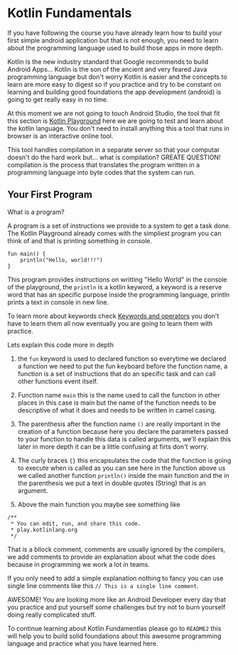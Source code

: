 # Kotlin Fundamentals

If you have following the course you have already learn how to build your first simple android application but that is not enough,
you need to learn about the programming language used to build those apps in more depth.

Kotlin is the new industry standard that Google recommends to build Android Apps... Kotlin is the son of the ancient and very feared Java programming language but don't worry Kotlin is easier and the concepts to learn are more easy to digest so if you practice and  try to be constant on learning and building good foundations the app development (android) is going to get really easy in no time.

At this moment we are not going to touch Android Studio, the tool that fit this section is [Kotlin Playground](https://play.kotlinlang.org/#eyJ2ZXJzaW9uIjoiMS44LjEwIiwicGxhdGZvcm0iOiJqYXZhIiwiYXJncyI6IiIsIm5vbmVNYXJrZXJzIjp0cnVlLCJ0aGVtZSI6ImlkZWEiLCJjb2RlIjoiLyoqXG4gKiBZb3UgY2FuIGVkaXQsIHJ1biwgYW5kIHNoYXJlIHRoaXMgY29kZS5cbiAqIHBsYXkua290bGlubGFuZy5vcmdcbiAqL1xuZnVuIG1haW4oKSB7XG4gICAgcHJpbnRsbihcIkhlbGxvLCB3b3JsZCEhIVwiKVxufSJ9) here we are going to test and learn about the kotlin language. You don't need to install anything this a tool that runs in browser is an interactive online tool.

This tool handles compilation in a separate server so that your computar doesn't do the hard work but... what is compilation? GREATE QUESTION! compilation is the process that translates the program written in a programming language into byte codes that the system can run.

## Your First Program

What is a program?

A program is a set of instructions we provide to a system to get a task done. The Kotlin Playground already comes with the simpliest program you can think of and that is printing something in console.

```
fun main() {
    println("Hello, world!!!")
}
```

This program provides instructions on writting "Hello World" in the console of the playground, the `println` is a kotlin keyword, a keyword is a reserve word that has an specific purpose inside the programming language, println prints a text in console in new line.

To learn more about keywords check [Keywords and operators](https://kotlinlang.org/docs/keyword-reference.html) you don't have to learn them all now eventually you are going to learn them with practice.

Lets explain this code more in depth

1. the `fun` keyword is used to declared function so everytime we declared a function we need to put the fun keyboard before the function name, a function is a set of instructions that do an specific task and can call other functions event itself.

2. Function name `main` this is the name used to call the function in other places in this case is main but the name of the function needs to be descriptive of what it does and needs to be written in camel casing.

3. The parenthesis after the function name `()` are really important in the creation of a function because here you declare the parameters passed to your function to handle this data is called arguments, we'll explain this later in more depth it can be a little confusing at firts don't worry.

4. The curly braces `{}` this encapsulates the code that the function is going to execute when is called as you can see here in the function above us we called another function `println()` inside the main function and the in the parenthesis we put a text in double quotes (String) that is an argument.

5. Above the main function you maybe see something like 

```
/**
 * You can edit, run, and share this code.
 * play.kotlinlang.org
 */
```

That is a bllock comment, comments are usually ignored by the compilers, we add comments to provide an explanation about what the code does because in programming we work a lot in teams.

If you only need to add a simple explanation nothing to fancy you can use single line comments like this `// This is a single line comment`.

AWESOME! You are looking more like an Android Developer every day that you practice and put yourself some challenges but try not to burn yourself doing really complicated stuff.

To continue learning about Kotlin Fundamentlas please go to `README2` this will help you to build solid foundations about this awesome programming language and practice what you have learned here.